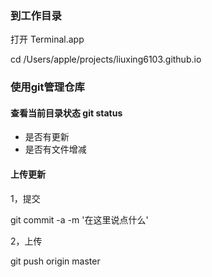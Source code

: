 ### 到工作目录

打开 Terminal.app

cd /Users/apple/projects/liuxing6103.github.io

### 使用git管理仓库

#### 查看当前目录状态 git status

- 是否有更新
- 是否有文件增减

#### 上传更新

1，提交

git commit -a -m '在这里说点什么'

2，上传

git push origin master